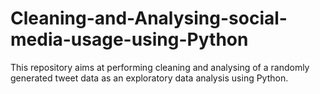 # Cleaning-and-Analysing-social-media-usage-using-Python
This repository aims at performing cleaning and analysing of a randomly generated tweet data as an exploratory data analysis using Python.
